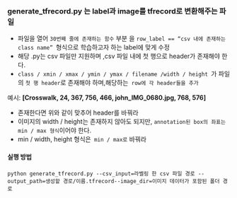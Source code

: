 ### generate_tfrecord.py 는 label과 image를 tfrecord로 변환해주는 파일

* 파일을 열어 `30번째 줄에 존재하는 함수` 부분 을 `row_label == “csv 내에 존재하는 class name” `형식으로 학습하고자 하는 label에 맞게 수정
* 해당 .py는 csv 파일만 지원하며 ,csv 파일 내에 첫 행으로 header가 존재해야 한다.
* `class / xmin / xmax / ymin / ymax / filename /width / height `가 파일의 `첫 행 header`로 존재해야 하며,해당하는` row에 각 header들을 추가`

예시: **[Crosswalk, 24, 367, 756, 466, john_IMG_0680.jpg, 768, 576]**

* 존재한다면 위와 같이 맞추어 header를 바꿔라
* 이미지의 width / height는 존재하지 않아도 되지만, `annotation된 box의 좌표는 min / max 형식`이어야 한다.
*  min / width, height 형식은` min / max로` 바꿔라

#### 실행 방법
`python generate_tfrecord.py --csv_input=라벨링 한 csv 파일 경로 --output_path=생성할 경로/이름.tfrecord--image_dir=이미지 데이터가 포함된 폴더 경로`
